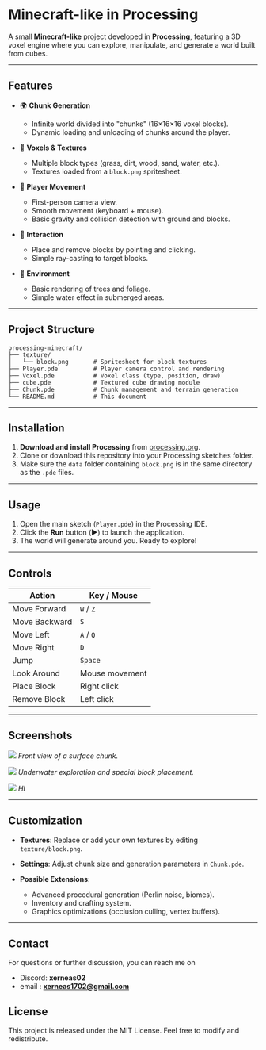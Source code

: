 # Minecraft-like in Processing

A small **Minecraft-like** project developed in **Processing**, featuring a 3D voxel engine where you can explore, manipulate, and generate a world built from cubes.

---

## Features

* 🌍 **Chunk Generation**

  * Infinite world divided into "chunks" (16×16×16 voxel blocks).
  * Dynamic loading and unloading of chunks around the player.

* 🧱 **Voxels & Textures**

  * Multiple block types (grass, dirt, wood, sand, water, etc.).
  * Textures loaded from a `block.png` spritesheet.

* 🚶 **Player Movement**

  * First-person camera view.
  * Smooth movement (keyboard + mouse).
  * Basic gravity and collision detection with ground and blocks.

* 🔨 **Interaction**

  * Place and remove blocks by pointing and clicking.
  * Simple ray-casting to target blocks.

* 🌿 **Environment**

  * Basic rendering of trees and foliage.
  * Simple water effect in submerged areas.

---

## Project Structure

```
processing-minecraft/
├── texture/
│   └── block.png       # Spritesheet for block textures
├── Player.pde          # Player camera control and rendering
├── Voxel.pde           # Voxel class (type, position, draw)
├── cube.pde            # Textured cube drawing module
├── Chunk.pde           # Chunk management and terrain generation
└── README.md           # This document
```

---

## Installation

1. **Download and install Processing** from [processing.org](https://processing.org).
2. Clone or download this repository into your Processing sketches folder.
3. Make sure the `data` folder containing `block.png` is in the same directory as the `.pde` files.

---

## Usage

1. Open the main sketch (`Player.pde`) in the Processing IDE.
2. Click the **Run** button (▶️) to launch the application.
3. The world will generate around you. Ready to explore!

---

## Controls

| Action        | Key / Mouse    |
| ------------- | -------------- |
| Move Forward  | `W` / `Z`      |
| Move Backward | `S`            |
| Move Left     | `A` / `Q`      |
| Move Right    | `D`            |
| Jump          | `Space`        |
| Look Around   | Mouse movement |
| Place Block   | Right click    |
| Remove Block  | Left click     |

---

## Screenshots

![](https://github.com/user-attachments/assets/37916be8-6f3e-4a31-a811-bd1d7676a63b)
*Front view of a surface chunk.*

![](https://github.com/user-attachments/assets/4d10233a-fc08-4c11-924f-4add5a56c2ae)
*Underwater exploration and special block placement.*

![](https://github.com/user-attachments/assets/7dccaf51-25de-4cfd-84ec-f2cabe30c134)
*HI*

---

## Customization

* **Textures**: Replace or add your own textures by editing `texture/block.png`.
* **Settings**: Adjust chunk size and generation parameters in `Chunk.pde`.
* **Possible Extensions**:

  * Advanced procedural generation (Perlin noise, biomes).
  * Inventory and crafting system.
  * Graphics optimizations (occlusion culling, vertex buffers).

---

## Contact

For questions or further discussion, you can reach me on 
  - Discord: **xerneas02**
  - email : **xerneas1702@gmail.com**

## License

This project is released under the MIT License. Feel free to modify and redistribute.
